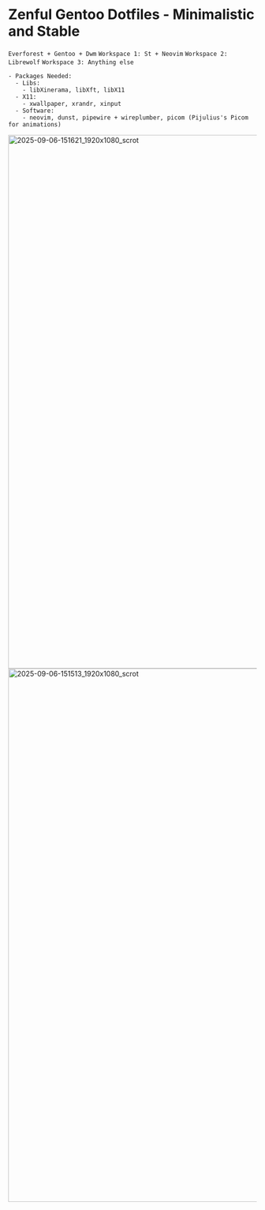 # Zenful Gentoo Dotfiles - Minimalistic and Stable

`Everforest + Gentoo + Dwm`
`Workspace 1: St + Neovim`
`Workspace 2: Librewolf`
`Workspace 3: Anything else`

```
- Packages Needed:
  - Libs:
    - libXinerama, libXft, libX11
  - X11:
    - xwallpaper, xrandr, xinput
  - Software:
    - neovim, dunst, pipewire + wireplumber, picom (Pijulius's Picom for animations)
```
<img width="1920" height="1080" alt="2025-09-06-151621_1920x1080_scrot" src="https://github.com/user-attachments/assets/c42103f8-ae24-4205-8e95-ed2c40b0013d" />
<img width="1920" height="1080" alt="2025-09-06-151513_1920x1080_scrot" src="https://github.com/user-attachments/assets/449a5be8-66ab-4c3e-8db5-ac600fb80bd7" />
